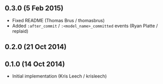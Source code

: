 ## 0.3.0 (5 Feb 2015)

* Fixed README (Thomas Brus / thomasbrus)
* Added `:after_commit` / `:<model_name>_committed` events (Ryan Platte / replaid)

## 0.2.0 (21 Oct 2014)

## 0.1.0 (14 Oct 2014)

* Initial implementation (Kris Leech / krisleech)
